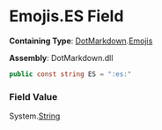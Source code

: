 # Emojis\.ES Field

**Containing Type**: [DotMarkdown](../../README.md)\.[Emojis](../README.md)

**Assembly**: DotMarkdown\.dll

```csharp
public const string ES = ":es:"
```

### Field Value

System\.[String](https://docs.microsoft.com/en-us/dotnet/api/system.string)